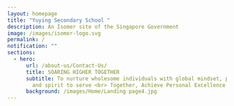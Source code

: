 ```yaml
---
layout: homepage
title: "Yuying Secondary School "
description: An Isomer site of the Singapore Government
image: /images/isomer-logo.svg
permalink: /
notification: ""
sections:
  - hero:
      url: /about-us/Contact-Us/
      title: SOARING HIGHER TOGETHER
      subtitle: To nurture wholesome individuals with global mindset, passion to learn
        and spirit to serve <br> Together, Achieve Personal Excellence
      background: /images/Home/Landing page4.jpg
---
```

